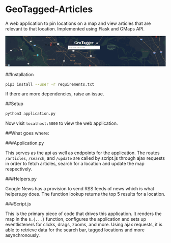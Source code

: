 # GeoTagged-Articles
A web application to pin locations on a map and view articles that are relevant to that location. Implemented using Flask and GMaps API.

![Image of GeoTagged](https://github.com/JAIDEV123/GeoTagged-Articles/blob/master/Screenshot.png)

##Installation

```bash
pip3 install --user -r requirements.txt
```

If there are more dependencies, raise an issue.

##Setup

```bash
python3 application.py
```

Now visit `localhost:5000` to view the web application.

##What goes where:

###Application.py

This serves as the api as well as endpoints for the application. The routes `/articles`, `/search`, and `/update` are called by script.js through ajax requests in order to fetch articles, search for a location and update the map respectively.

###Helpers.py

Google News has a provision to send RSS feeds of news which is what helpers.py does. The function lookup returns the top 5 results for a location.

###Script.js

This is the primary piece of code that drives this application. It renders the map in the `$.{...}` function, configures the application and sets up eventlisteners for clicks, drags, zooms, and more. Using ajax requests, it is able to retrieve data for the search bar, tagged locations and more asynchronously.